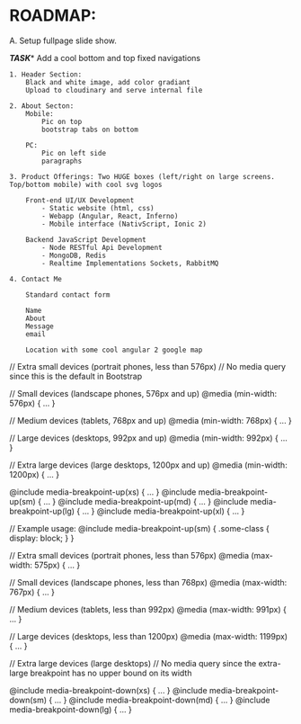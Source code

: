 # ROADMAP:

A. Setup fullpage slide show.

*****TASK******
Add a cool bottom and top fixed navigations


	
	1. Header Section:
		Black and white image, add color gradiant
		Upload to cloudinary and serve internal file
	
	2. About Secton:
		Mobile: 
			Pic on top
			bootstrap tabs on bottom

		PC:
			Pic on left side
			paragraphs

	3. Product Offerings: Two HUGE boxes (left/right on large screens. Top/bottom mobile) with cool svg logos

		Front-end UI/UX Development
			- Static website (html, css)
			- Webapp (Angular, React, Inferno)
			- Mobile interface (NativScript, Ionic 2)

		Backend JavaScript Development
			- Node RESTful Api Development
			- MongoDB, Redis
			- Realtime Implementations Sockets, RabbitMQ

	4. Contact Me

		Standard contact form

		Name
		About
		Message
		email

		Location with some cool angular 2 google map


// Extra small devices (portrait phones, less than 576px)
// No media query since this is the default in Bootstrap

// Small devices (landscape phones, 576px and up)
@media (min-width: 576px) { ... }

// Medium devices (tablets, 768px and up)
@media (min-width: 768px) { ... }

// Large devices (desktops, 992px and up)
@media (min-width: 992px) { ... }

// Extra large devices (large desktops, 1200px and up)
@media (min-width: 1200px) { ... }

@include media-breakpoint-up(xs) { ... }
@include media-breakpoint-up(sm) { ... }
@include media-breakpoint-up(md) { ... }
@include media-breakpoint-up(lg) { ... }
@include media-breakpoint-up(xl) { ... }

// Example usage:
@include media-breakpoint-up(sm) {
  .some-class {
    display: block;
  }
}


// Extra small devices (portrait phones, less than 576px)
@media (max-width: 575px) { ... }

// Small devices (landscape phones, less than 768px)
@media (max-width: 767px) { ... }

// Medium devices (tablets, less than 992px)
@media (max-width: 991px) { ... }

// Large devices (desktops, less than 1200px)
@media (max-width: 1199px) { ... }

// Extra large devices (large desktops)
// No media query since the extra-large breakpoint has no upper bound on its width

@include media-breakpoint-down(xs) { ... }
@include media-breakpoint-down(sm) { ... }
@include media-breakpoint-down(md) { ... }
@include media-breakpoint-down(lg) { ... }
